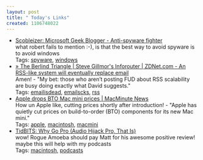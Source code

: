 ```yaml
---
layout: post
title: " Today's Links"
created: 1106748022
---
```


<ul class="jotsBookmarks">

<li><a href="http://radio.weblogs.com/0001011/2005/01/25.html#a9257"><span class="jotsBookmarkTitle">Scobleizer: Microsoft Geek Blogger - Anti-spyware fighter</span></a>
<br><span class="jotsBookmarkDescription">what robert fails to mention :-), is that the best way to avoid spyware is to avoid windows</span>
<br><span class="jotsBookmarkTags">Tags: <a href="http://www.jots.com/users/roland/spyware">spyware</a>, <a href="http://www.jots.com/users/roland/windows">windows</a></span>
</li>

<li><a href="http://blogs.zdnet.com/Gillmor/index.php?p=41"><span class="jotsBookmarkTitle">» The Berlind Triangle | Steve Gillmor&#39;s Inforouter | ZDNet.com - An RSS-like system will eventually replace email</span></a>
<br><span class="jotsBookmarkDescription">Amen! - &quot;My bet: those who aren’t posting FUD about RSS scalability are busy doing exactly what David suggests.&quot;</span>
<br><span class="jotsBookmarkTags">Tags: <a href="http://www.jots.com/users/roland/emailisdead">emailisdead</a>, <a href="http://www.jots.com/users/roland/emailscks">emailscks</a>, <a href="http://www.jots.com/users/roland/rss">rss</a></span>
</li>

<li><a href="http://macminute.com/2005/01/25/mac-mini-bto/"><span class="jotsBookmarkTitle">Apple drops BTO Mac mini prices | MacMinute News</span></a>
<br><span class="jotsBookmarkDescription">How un Apple like, cutting prices shortly after introduction! - &quot;Apple has quietly cut prices on build-to-order (BTO) components for its new Mac mini.&quot;</span>
<br><span class="jotsBookmarkTags">Tags: <a href="http://www.jots.com/users/roland/apple">apple</a>, <a href="http://www.jots.com/users/roland/macintosh">macintosh</a>, <a href="http://www.jots.com/users/roland/macmini">macmini</a></span>
</li>

<li><a href="http://db.tidbits.com/getbits.acgi?tbart=07961"><span class="jotsBookmarkTitle">TidBITS: Why Go Pro (Audio Hijack Pro, That Is)</span></a>
<br><span class="jotsBookmarkDescription">wow! Rogue Amoeba should pay Matt for his awesome positive review! maybe this will help with my podcasts</span>
<br><span class="jotsBookmarkTags">Tags: <a href="http://www.jots.com/users/roland/macintosh">macintosh</a>, <a href="http://www.jots.com/users/roland/podcasts">podcasts</a></span>
</li>

</ul>


